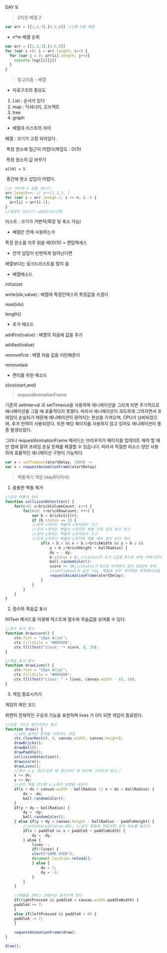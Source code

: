 DAY 9.

> 2차원 배열 2

```javascript
var arr = [[1,2,3],[4,5,6]] //2행 3열 배열
```




- n*m 배열 순회

```javascript
var arr = [[1,2,3],[4,5,6]]
for (var i =0; i < arr.length; i++) {
  for (var j = 0; arr[i].length; j++){
    console.log([i][j])
  }
}
```






> 알고리즘 - 배열

- 자료구조의 중요도 

1. List :  순서가 있다
2. map : 딕셔너리, 오브젝트
3. tree
4. graph



- 배열과 리스트의 차이

배열 : 크기가 고정 되어있다.

​	  특정 원소에 접근이 어렵다(복잡도 : O(1))

​	  특정 원소의 값 바꾸기

```
a[10] = 5
```

​	  중간에 원소 삽입이 어렵다.

```javascript
//n 자리에 x 값을 넣는다.
arr.length++; // arr[1,2,3, ]
for (var i = arr.lentgh-1; i >= n; i--) {
  arr[i] = arr[i-1];
}
//복잡도 (O(n))-addfirst구현
```

리스트 : 크기가 가변적(확장 및 축소 가능)



- 배열은 언제 사용하는가

특정 원소를 자주 읽을 때(O(1)) = 랜덤엑세스



- 만약 삽입이 빈번하게 일어난다면

배열보다는 링크드리스트를 많이 씀



- 배열메소드

init(size)

wirte(idx,value) : 배열에 특정인덱스의 특정값을 쓰겠다

read(idx)

length()



- 추가 메소드

addfirst(value) : 배열의 처음에 값을 추가

addlast(value)

removefirst : 배열 처음 값을 리턴해준다

removelast



- 편리를 위한 메소드

slice(start,end) 



> requestAnimationFrame

기존의 setInterval 과 setTimeout을 사용하여 애니메이션을 그리게 되면 주기적으로 애니메이션을 그릴 때 효율적이지 못했다. 따라서 애니메이션이 과도하게 그려지면서 프레임이 손실되기 때문에 애니메이션이 끊어지는 현상을 가져오며, CPU가 낭비되었으며, 추가 전력이 사용되었다. 또한 해당 페이지를 사용하지 않고 있어도 애니메이션이 종종 발생되었다.



그러나 requestAnimationFrame 메서드는 브라우저가 페이지를 업데이트 해야 할 때만 앱에 알려 프레임 손실 문제를 해결할 수 있습니다. 따라서 적절한 리소스 양만 사용하여 효율적인 애니메이션 구현이 가능하다.

```javascript
var x = setTimeout(alertDelay, 1000) ->
var x = requestAnimationFrame(alertDelay)
```






> 벽돌깨기 게임 (day8이어서)

1. 충돌한 벽돌 제거

```javascript
//공과 벽돌의 위치
function collisionDetection() {
    for(c=0; c<brickColumnCount; c++) {
        for(r=0; r<brickRowCount; r++) {
            var b = bricks[c][r];
            if (b.status == 1) {
            //공의 x위치는 벽돌의 x위치보다 크고
            //공의 x위치는 벽돌의 x위치와 벽돌 가로 길이 보다 작고
            //공의 y위치는 벽돌의 y위치보다 크고
            //공의 y위치는 벽돌의 y위치와 벽돌 세로 길이 보다 작다
                if(x > b.x && x < b.x+brickWidth && y > b.y &&
                    y < b.y+brickHeight + ballRadius) {
                    dy = - dy;
                    b.status = 0; //status의 초기 1값을 0으로 바꿔 삭제시킨다.
                    ball.randomColor();
                    score += 10;//status가 0으로 바뀌면서 점수 10점씩 부여
                    //setTimeout과 같은 기능, 벽돌을 모두 제거하면 축하메시지을 띄운다
                    requestAnimationFrame(alertDelay);
                }
            }
        }
    }
}
```

2. 점수와 목숨값 표시

fillText 메서드를 이용해 텍스트에 점수와 목숨값을 보여줄 수 있다.

```javascript
//점수 표시 함수
function drawscore() {
    ctx.font = "16px Arial";
    ctx.fillStyle = "#0095DD";
    ctx.fillText("Score: "+ score, 8, 20);
}

//목숨 표시 함수
function drawLives() {
    ctx.font = "16px Arial";
    ctx.fillStyle = "#0095DD";
    ctx.fillText("Lives: " + lives, canvas.width - 65, 20);
}
```

3. 게임 종료시키기

게임의 메인 코드

화면의 전체적인 구성과 기능을 표현하며 lives 가 0이 되면 게임이 종료된다.

```javascript
//공을 그리고 움직여주는 함수
function draw() {   
    //공이 움직인 흔적을 지워주는 작업
    ctx.clearRect(0, 0, canvas.width, canvas.height);
    drawBricks();
    drawBall();
    drawPaddle();
    collisionDetection();
    drawscore();
    drawLives();
    //변수 x,y 갱신(공은 매 갱신마다 새 위치에 그려지게 된다.)
    x += dx;
    y += dy;
    //공이 벽을 만나면 x,y축의 방향을 바꾼다
    if(x + dx > canvas.width - ballRadius || x + dx < ballRadius) {
        dx = -dx;
        ball.randomColor();     
    }
    if(y + dy < ballRadius) {
        dy = -dy;
        ball.randomColor(); 
    } else if(y + dy > canvas.height - ballRadius - paddleHeight) {
        //setInterval(draw,40); //공이 패들에 부딭히면 공의 속도를 높인다.
        if(x > paddleX && x < paddleX + paddleWidth) {
            dy = -dy;
        } else {
            lives--;
            if(!lives) {
            alert("GAME OVER");
            document.location.reload();
            } else {
                dx = 3;
                dy = -3;
            }
        }
    }  
    
    //패들을 캔버스 안에서만 움직이게 한다
    if(rightPressed && paddleX < canvas.width-paddleWidth) {
    paddleX += 7;
    }
    else if(leftPressed && paddleX > 0) {
    paddleX -= 7;
    }
    
    requestAnimationFrame(draw);
}

draw();
```





